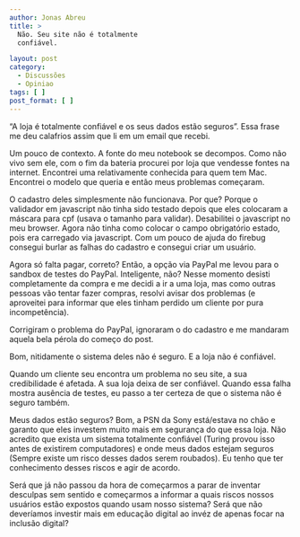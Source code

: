 ```yaml
---
author: Jonas Abreu
title: >
  Não. Seu site não é totalmente
  confiável.

layout: post
category:
  - Discussões
  - Opiniao
tags: [ ]
post_format: [ ]
---
```

“A loja é totalmente confiável e os seus dados estão seguros”. Essa frase me deu calafrios assim que li em um email que recebi.

Um pouco de contexto. A fonte do meu notebook se decompos. Como não vivo sem ele, com o fim da bateria procurei por loja que vendesse fontes na internet. Encontrei uma relativamente conhecida para quem tem Mac. Encontrei o modelo que queria e então meus problemas começaram.

O cadastro deles simplesmente não funcionava. Por que? Porque o validador em javascript não tinha sido testado depois que eles colocaram a máscara para cpf (usava o tamanho para validar). Desabilitei o javascript no meu browser. Agora não tinha como colocar o campo obrigatório estado, pois era carregado via javascript. Com um pouco de ajuda do firebug consegui burlar as falhas do cadastro e consegui criar um usuário.

Agora só falta pagar, correto? Então, a opção via PayPal me levou para o sandbox de testes do PayPal. Inteligente, não? Nesse momento desisti completamente da compra e me decidi a ir a uma loja, mas como outras pessoas vão tentar fazer compras, resolvi avisar dos problemas (e aproveitei para informar que eles tinham perdido um cliente por pura incompetência).

Corrigiram o problema do PayPal, ignoraram o do cadastro e me mandaram aquela bela pérola do começo do post.

Bom, nitidamente o sistema deles não é seguro. E a loja não é confiável.

Quando um cliente seu encontra um problema no seu site, a sua credibilidade é afetada. A sua loja deixa de ser confiável. Quando essa falha mostra ausência de testes, eu passo a ter certeza de que o sistema não é seguro também.

Meus dados estão seguros? Bom, a PSN da Sony está/estava no chão e garanto que eles investem muito mais em segurança do que essa loja. Não acredito que exista um sistema totalmente confiável (Turing provou isso antes de existirem computadores) e onde meus dados estejam seguros (Sempre existe um risco desses dados serem roubados). Eu tenho que ter conhecimento desses riscos e agir de acordo.

Será que já não passou da hora de começarmos a parar de inventar desculpas sem sentido e começarmos a informar a quais riscos nossos usuários estão expostos quando usam nosso sistema? Será que não deveríamos investir mais em educação digital ao invéz de apenas focar na inclusão digital? 



















